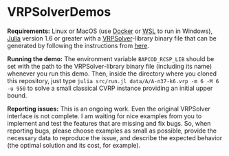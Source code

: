 # VRPSolverDemos

**Requirements:** Linux or MacOS (use [Docker](https://www.docker.com) or [WSL](https://learn.microsoft.com/en-gb/windows/wsl/) to run in Windows), [Julia](https://julialang.org) version 1.6 or greater with a [VRPSolver](https://vrpsolver.math.u-bordeaux.fr)-library binary file that can be generated by following the instructions from [here](https://vrpsolver.math.u-bordeaux.fr).

**Running the demo:** The environment variable `BAPCOD_RCSP_LIB` should be set with the path to the VRPSolver-library binary file (including its name) whenever you run this demo. Then, inside the directory where you cloned this repository, just type `julia src/run.jl data/A/A-n37-k6.vrp -m 6 -M 6 -u 950` to solve a small classical CVRP instance providing an initial upper bound.

**Reporting issues:** This is an ongoing work. Even the original VRPSolver interface is not complete. I am waiting for nice examples from you to implement and test the features that are missing and fix bugs. So, when reporting bugs, please choose examples as small as possible, provide the necessary data to reproduce the issue, and describe the expected behavior (the optimal solution and its cost, for example).
